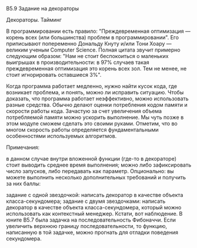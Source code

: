B5.9 Задание на декораторы


Декораторы. Тайминг

В программировании есть правило: "Преждевременная оптимизация — корень всех (или большинства) проблем в программировании". Его приписывают попеременно Дональду Кнуту и/или Тони Хоару — великим ученым Computer Science. Полная цитата звучит примерно следующим образом: "Нам не стоит беспокоиться о маленьких выигрышах в производительности: в 97% случаев такая преждевременная оптимизация это корень всех зол. Тем не менее, не стоит игнорировать оставшиеся 3%".

Когда программа работает медленно, нужно найти кусок кода, где возникает проблема, и понять, можно ли исправить ситуацию. Чтобы доказать, что программа работает неэффективно, можно использовать разные средства. Обычно делают оценки потребления кодом памяти и скорости работы кода. Зачастую за счет увеличения объема потребляемой памяти можно ускорить выполнение. Мы чуть позже в этом модуле сможем сделать это своими руками. Отметим, что во многом скорость работы определяется фундаментальными особенностями используемых алгоритмов.

Примечания:

в данном случае внутри вложенной функции (где-то в декораторе) стоит выводить среднее время выполнения;
можно либо зафиксировать число запусков, либо передавать как параметр.
Опционально: вы можете выполнить несколько дополнительных требований и получить за них баллы:

задание с одной звездочкой: написать декоратор в качестве объекта класса-секундомера;
задание с двумя звездочками: написать декоратор в качестве объекта класса-секундомера, который можно использовать как контекстный менеджер.
Кстати, вот наблюдение. В юните B5.7 была задачка на последовательность Фибоначчи. Если увеличить верхнюю границу последовательности, то функцию, написанную в той задачке, можно прогнать для отладки поведения секундомера.
